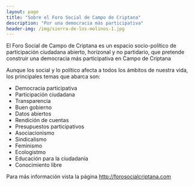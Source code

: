 ```yaml
---
layout: page
title: "Sobre el Foro Social de Campo de Criptana"
description: "Por una democracia más participativa"
header-img: /img/sierra-de-los-molinos-1.jpg
---
```


El Foro Social de Campo de Criptana es un espacio socio-político de participación ciudadana abierto, horizonal y no partidario, que pretende construir una democracia más participativa en Campo de Criptana

Aunque los social y lo político afecta a todos los ámbitos de nuestra vida, los principales temas que abarca son:

- Democracia participativa
- Participación ciudadana
- Transparencia
- Buen gobierno
- Datos abiertos
- Rendición de cuentas
- Presupuestos participativos
- Asociacionismo
- Sindicalismo
- Feminismo
- Ecologistmo
- Educación para la ciudadanía
- Conocimiento libre

Para más información vista la página http://forosocialcriptana.com
